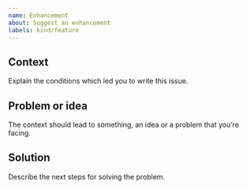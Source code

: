 ```yaml
---
name: Enhancement
about: Suggest an enhancement
labels: kind/feature
---
```


<!-- REMINDER: Please be aware that this is a public project, so do not include any company specific information in your issue! -->

## Context

Explain the conditions which led you to write this issue.

## Problem or idea

The context should lead to something, an idea or a problem that you’re facing.

## Solution

Describe the next steps for solving the problem.
